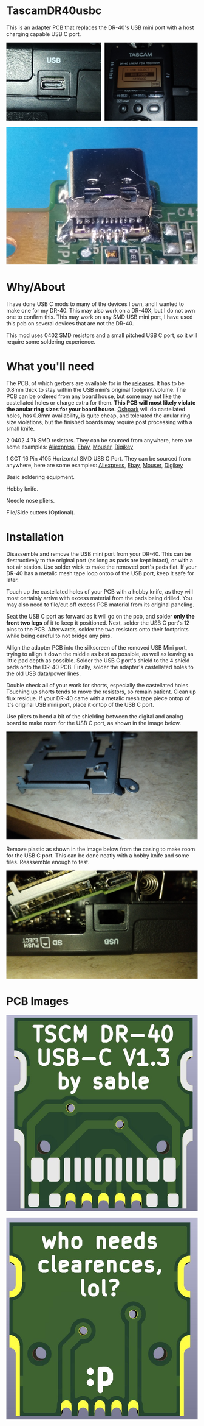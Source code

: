 # TascamDR40usbc

This is an adapter PCB that replaces the DR-40's USB mini port with a host charging capable USB C port.

![Installed mod](images/finished.png)

![Assembled mod](images/assembled.jpg)

# Why/About

I have done USB C mods to many of the devices I own, and I wanted to make one for my DR-40. This may also work on a DR-40X, but I do not own one to confirm this. This may work on any SMD USB mini port, I have used this pcb on several devices that are not the DR-40.

This mod uses 0402 SMD resistors and a small pitched USB C port, so it will require some soldering experience.

# What you'll need

The PCB, of which gerbers are available for in the [releases](https://github.com/circuitsable/TascamDR40usbc/releases/tag/gerbers). It has to be 0.8mm thick to stay within the USB mini's original footprint/volume. The PCB can be ordered from any board house, but some may not like the castellated holes or charge extra for them. **This PCB will most likely violate the anular ring sizes for your board house.** [Oshpark](https://oshpark.com/#services) will do castellated holes, has 0.8mm availability, is quite cheap, and tolerated the anular ring size violations, but the finished boards may require post processing with a small knife.

2 0402 4.7k SMD resistors. They can be sourced from anywhere, here are some examples: [Aliexpress](https://www.aliexpress.us/item/3256801250708458.html), [Ebay](https://www.ebay.com/itm/233161891164), [Mouser](https://www.mouser.com/ProductDetail/Vishay-Dale/CRCW04024K70FKED?qs=Jz%252BxJjKhzTxI08uguE%252B9mA%3D%3D), [Digikey](https://www.digikey.com/en/products/detail/yageo/RC0402FR-074K7L/2827563)

1 GCT 16 Pin 4105 Horizontal SMD USB C Port. They can be sourced from anywhere, here are some examples: [Aliexpress](https://www.aliexpress.us/item/3256806167232408.html), [Ebay](https://www.ebay.com/itm/165653029078), [Mouser](https://www.mouser.com/ProductDetail/GCT/USB4105-GF-A?qs=KUoIvG%2F9IlY%2FMLlBMpStpA%3D%3D), [Digikey](https://www.digikey.com/en/products/detail/gct/USB4105-GF-A/11198441)

Basic soldering equipment.

Hobby knife.

Needle nose pliers.

File/Side cutters (Optional).

# Installation

Disassemble and remove the USB mini port from your DR-40. This can be destructively to the original port (as long as pads are kept intact), or with a hot air station. Use solder wick to make the removed port's pads flat. If your DR-40 has a metalic mesh tape loop ontop of the USB port, keep it safe for later.

Touch up the castellated holes of your PCB with a hobby knife, as they will most certainly arrive with excess material from the pads being drilled. You may also need to file/cut off excess PCB material from its original paneling. 

Seat the USB C port as forward as it will go on the pcb, and solder **only the front two legs** of it to keep it positioned. Next, solder the USB C port's 12 pins to the PCB. Afterwards, solder the two resistors onto their footprints while being careful to not bridge any pins. 

Allign the adapter PCB into the silkscreen of the removed USB Mini port, trying to allign it down the middle as best as possible, as well as leaving as little pad depth as possible. Solder the USB C port's shield to the 4 shield pads onto the DR-40 PCB. Finally, solder the adapter's castellated holes to the old USB data/power lines. 

Double check all of your work for shorts, especially the castellated holes. Touching up shorts tends to move the resistors, so remain patient. Clean up flux residue. If your DR-40 came with a metalic mesh tape piece ontop of it's original USB mini port, place it ontop of the USB C port.

Use pliers to bend a bit of the shielding between the digital and analog board to make room for the USB C port, as shown in the image below.

![Bent shield](images/shield.jpg)
 
Remove plastic as shown in the image below from the casing to make room for the USB C port. This can be done neatly with a hobby knife and some files. Reassemble enough to test.

![Removed Plastic](images/casemod.jpg)

# PCB Images

![PCB Front](images/front.jpg)

![PCB Back](images/back.jpg)
